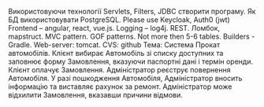 Використовуючи технології Servlets, Filters, JDBC створити програму. 
Як БД використовувати PostgreSQL.  Please use Keycloak, Auth0 (jwt) Frontend – angular,  react, vue.js. 
Logging – log4j. REST. Ломбок, mapstruct. MVC pattern. GOF patterns. Not more then 5-6 tables. 
Builders - Gradle. Web-server: tomcat. CVS: github
Тема:
Система Прокат автомобілів. Клієнт вибирає Автомобіль зі списку доступних та заповнює форму Замовлення, вказуючи паспортні дані і термін оренди. 
Клієнт оплачує Замовлення. Адміністратор реєструє повернення Автомобіля. У разі пошкодження Автомобіля, Адміністратор вносить інформацію та виставляє рахунок за ремонт.
Адміністратор може відхилити Замовлення, вказавши причини відмови. 
